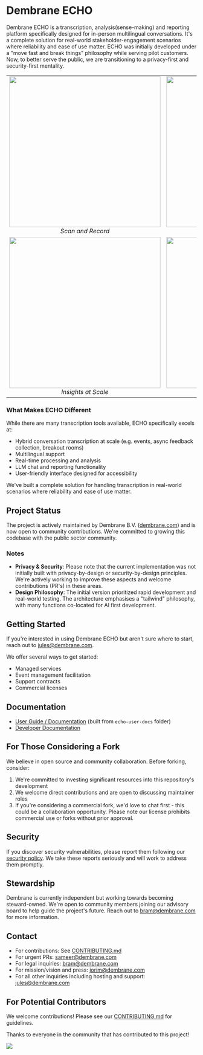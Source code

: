 # Dembrane ECHO

Dembrane ECHO is a transcription, analysis(sense-making) and reporting platform specifically designed for in-person multilingual conversations. It's a complete solution for real-world stakeholder-engagement scenarios where reliability and ease of use matter. ECHO was initially developed under a "move fast and break things" philosophy while serving pilot customers. Now, to better serve the public, we are transitioning to a privacy-first and security-first mentality.

<table>
  <tr>
    <td align="center">
      <img src="https://github.com/user-attachments/assets/e46e1c50-ded2-4cce-b00e-f9705241f654" width="400">
      <br>
      <em>Scan and Record</em>
    </td>
    <td align="center">
      <img src="https://github.com/user-attachments/assets/be2ac9ff-ae89-458f-b781-c7f168aaa3b9" width="400">
      <br>
      <em>Transcribe and Store</em>
    </td>
  </tr>
  <tr>
    <td align="center">
      <img src="https://github.com/user-attachments/assets/08e039a8-6462-430d-904a-af929b85bba4" width="400">
      <br>
      <em>Insights at Scale</em>
    </td>
    <td align="center">
      <img src="https://github.com/user-attachments/assets/09cd95fd-26ea-4703-992c-b7ee185a4b53" width="400">
      <br>
      <em>Chat with your Data</em>
    </td>
  </tr>
</table>


### What Makes ECHO Different

While there are many transcription tools available, ECHO specifically excels at:
- Hybrid conversation transcription at scale (e.g. events, async feedback collection, breakout rooms)
- Multilingual support
- Real-time processing and analysis
- LLM chat and reporting functionality
- User-friendly interface designed for accessibility

We've built a complete solution for handling transcription in real-world scenarios where reliability and ease of use matter.

## Project Status

The project is actively maintained by Dembrane B.V. ([dembrane.com](https://dembrane.com)) and is now open to community contributions. We're committed to growing this codebase with the public sector community.

### Notes

- **Privacy & Security**: Please note that the current implementation was not initially built with privacy-by-design or security-by-design principles. We're actively working to improve these aspects and welcome contributions (PR's) in these areas.
- **Design Philosophy**: The initial version prioritized rapid development and real-world testing. The architecture emphasises a "tailwind" philosophy, with many functions co-located for AI first development.

## Getting Started

If you're interested in using Dembrane ECHO but aren't sure where to start, reach out to jules@dembrane.com. 

We offer several ways to get started:

- Managed services
- Event management facilitation
- Support contracts
- Commercial licenses

## Documentation

- [User Guide / Documentation](https://docs.dembrane.com) (built from `echo-user-docs` folder)
- [Developer Documentation](echo/README.md) 

## For Those Considering a Fork

We believe in open source and community collaboration. Before forking, consider:

1. We're committed to investing significant resources into this repository's development
2. We welcome direct contributions and are open to discussing maintainer roles
3. If you're considering a commercial fork, we'd love to chat first - this could be a collaboration opportunity. Please note our license prohibits commercial use or forks without prior approval.

## Security

If you discover security vulnerabilities, please report them following our [security policy](SECURITY.md). We take these reports seriously and will work to address them promptly.

## Stewardship

Dembrane is currently independent but working towards becoming steward-owned. We're open to community members joining our advisory board to help guide the project's future. Reach out to bram@dembrane.com for more information.

## Contact

- For contributions: See [CONTRIBUTING.md](CONTRIBUTING.md)
- For urgent PRs: sameer@dembrane.com
- For legal inquiries: bram@dembrane.com
- For mission/vision and press: jorim@dembrane.com
- For all other inquiries including hosting and support: jules@dembrane.com

## For Potential Contributors

We welcome contributions! Please see our [CONTRIBUTING.md](CONTRIBUTING.md) for guidelines.

Thanks to everyone in the community that has contributed to this project!

<a href="https://github.com/dembrane/echo/graphs/contributors">
  <img src="https://contrib.rocks/image?repo=dembrane/echo" />
</a>